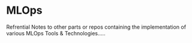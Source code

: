 # MLOps
Refrential Notes to other parts or repos containing the implementation of various MLOps Tools & Technologies.....


